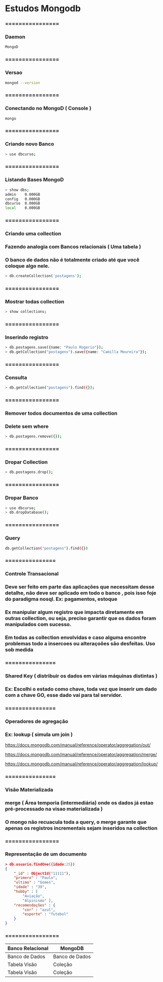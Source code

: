 # Estudos Mongodb

### ================
### Daemon
```bash
MongoD
```

### ================
### Versao
```bash
mongod --version
```

### ================
### Conectando no MongoD ( Console )
```bash
mongo
```

### ================
### Criando novo Banco
```bash
> use dbcurso;
```

### ================
### Listando Bases MongoD
```bash
> show dbs;
admin    0.000GB
config   0.000GB
dbcurso  0.000GB
local    0.000GB
```

### ================
### Criando uma collection 
### Fazendo analogia com Bancos relacionais ( Uma tabela )
### O banco de dados não é totalmente criado até que você coloque algo nele.
```bash
> db.createCollection('postagens');
```

### ================
### Mostrar todas collection
```bash
> show collections;
```

### ================
### Inserindo registro
```bash
> db.postagens.save({name: "Paulo Rogerio"});
> db.getCollection("postagens").save({name: "Camilla Moureira"});
```

### ================
### Consulta
```bash
> db.getCollection("postagens").find({});
```

### ================
### Remover todos documentos de uma collection
### Delete sem where
```bash
> db.postagens.remove({});
```

### ================
### Dropar Collection
```bash
> db.postagens.drop();
```

### ================
### Dropar Banco
```bash
> use dbcurso;
> db.dropDatabase();
```

### ================
### Query
```bash
db.getCollection("postagens").find({})
 ```

### ===============
### Controle Transacional
### Deve ser feito em parte das aplicações que necessitam desse detalhe, não deve ser aplicado em todo o banco , pois isso foje do paradigma nosql. Ex: pagamentos, estoque

### Ex manipular algum registro que impacta diretamente em outras collection, ou seja, preciso garantir que os dados foram manipulados com sucesso.

### Em todas as collection envolvidas e caso alguma encontre problemas todo a insercoes ou alteraçoões são desfeitas. Uso sob medida 

### ===============
### Shared Key ( distribuir os dados em várias máquinas distintas )
### Ex: Escolhi o estado como chave, toda vez que inserir um dado com a chave GO, esse dado vai para tal servidor.

### ===============
### Operadores de agregação
### Ex: lookup ( simula um join )
 https://docs.mongodb.com/manual/reference/operator/aggregation/out/
 
 https://docs.mongodb.com/manual/reference/operator/aggregation/merge/

 https://docs.mongodb.com/manual/reference/operator/aggregation/lookup/

### ===============
### Visão Materializada
### merge ( Área temporia (intermediária) onde os dados já estao pré-processado na visao materializada )

### O mongo não recuacula toda a query, o merge garante que apenas os registros incrementais sejam inseridos na collection 

### ================
### Representação de um documento

```json
> db.usuario.findOne({idade:25})          
{
    "_id" : ObjectId("11111"),            
    "primero" : "Paulo",
    "ultimo" : "Gomes", 
    "idade" : "39",
    "hobby" : [
        "Aviação",
        "Alpinismo" ],
    "recomendações" : {
        "cor" : "azul",
        "esporte" : "futebol"
    }
}
```

### ================

| Banco Relacional | MongoDB |
| --- | --- |
| Banco de Dados | Banco de Dados |
| Tabela Visão | Coleção  |
| Tabela Visão | Coleção  |



